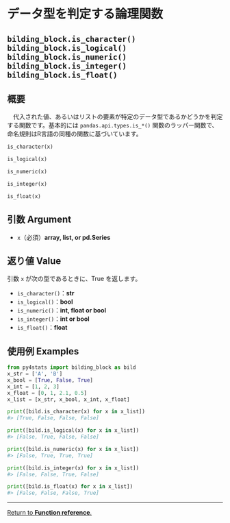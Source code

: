 # データ型を判定する論理関数
## `bilding_block.is_character()` `bilding_block.is_logical()` `bilding_block.is_numeric()` `bilding_block.is_integer()` `bilding_block.is_float()`

## 概要

　代入された値、あるいはリストの要素が特定のデータ型であるかどうかを判定する関数です。基本的には `pandas.api.types.is_*()` 関数のラッパー関数で、命名規則はR言語の同種の関数に基づいています。

```python
is_character(x)

is_logical(x)

is_numeric(x)

is_integer(x)

is_float(x)
```

## 引数 Argument

- `x`（必須）**array, list, or pd.Series**</br>

## 返り値 Value

引数 `x` が次の型であるときに、True を返します。

- `is_character()`：**str**
- `is_logical()`：**bool**
- `is_numeric()`：**int, float or bool**
- `is_integer()`：**int or bool**
- `is_float()`：**float**

## 使用例 Examples

```python
from py4stats import bilding_block as bild
x_str = ['A', 'B']
x_bool = [True, False, True]
x_int = [1, 2, 3]
x_float = [0, 1, 2.1, 0.5]
x_list = [x_str, x_bool, x_int, x_float]

print([bild.is_character(x) for x in x_list])
#> [True, False, False, False]

print([bild.is_logical(x) for x in x_list])
#> [False, True, False, False]

print([bild.is_numeric(x) for x in x_list])
#> [False, True, True, True]

print([bild.is_integer(x) for x in x_list])
#> [False, False, True, False]

print([bild.is_float(x) for x in x_list])
#> [False, False, False, True]
```
***
[Return to **Function reference**.](https://github.com/Hirototensho/Py4Stats/blob/main/reference.md)
